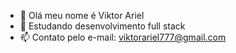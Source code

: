 - 👋 Olá meu nome é Viktor Ariel
- 🌱 Estudando desenvolvimento full stack
- 📫 Contato pelo e-mail: viktorariel777@gmail.com

<!---
viktor-ariel/viktor-ariel is a ✨ special ✨ repository because its `README.md` (this file) appears on your GitHub profile.
You can click the Preview link to take a look at your changes.
--->
